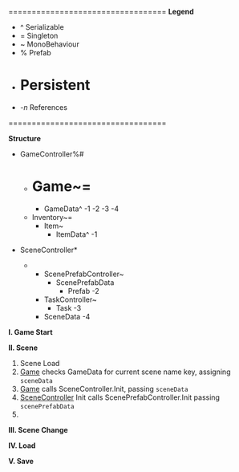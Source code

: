 ==================================
__Legend__

* ^ 	Serializable
* =		Singleton
* ~ 	MonoBehaviour
* %		Prefab
+ #		Persistent
* -_n_	References 

==================================

__Structure__

- GameController%#
	- # Game~=
		- GameData^
			-1
			-2
			-3
			-4
	- Inventory~=
		- Item~
			- ItemData^ -1
	
- SceneController*
	- [2]: SceneController~=
		- ScenePrefabController~
			- ScenePrefabData
				- Prefab
					-2
		- TaskController~
			- Task -3
		- SceneData -4
		
__I. Game Start__
		
__II. Scene__

1. Scene Load
2. [Game](#Game) checks GameData for current scene name key, assigning `sceneData`
3. [Game](#Game) calls SceneController.Init, passing `sceneData`
4. [SceneController][2] Init calls ScenePrefabController.Init passing `scenePrefabData`
5. 

__III. Scene Change__

__IV. Load__

__V. Save__
